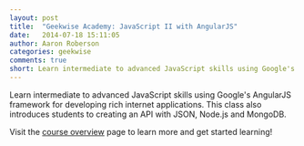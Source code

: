 ```yaml
---
layout: post
title:  "Geekwise Academy: JavaScript II with AngularJS"
date:   2014-07-18 15:11:05
author: Aaron Roberson
categories: geekwise
comments: true
short: Learn intermediate to advanced JavaScript skills using Google's AngularJS framework for developing rich internet applications. This class also introduces students to creating an API with JSON, Node.js and MongoDB.
---
```


Learn intermediate to advanced JavaScript skills using Google's AngularJS framework for developing rich internet applications. This class also introduces students to creating an API with JSON, Node.js and MongoDB.

Visit the [course overview](http://pixelpolished.com/geekwise/jsangular/) page to learn more and get started learning!
